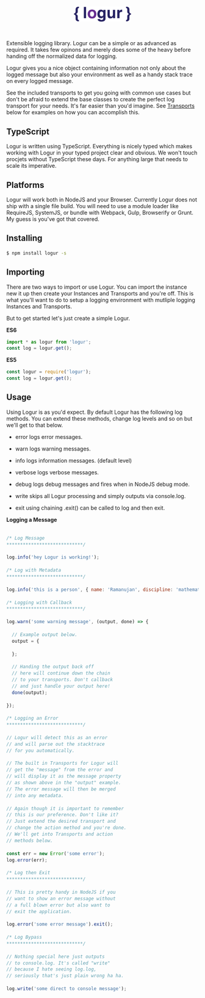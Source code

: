 <p align="center">
  <a href="http://github.com/origin1tech/logur"><img width="150" src="https://raw.githubusercontent.com/origin1tech/logur/master/assets/logo.png"></a>
</p>
<br/>

Extensible logging library. Logur can be a simple or as advanced as required. It takes few opinons and merely does some of the heavy before handing off the normalized data for logging.

Logur gives you a nice object containing information not only about the logged message but also your environment as well as a handy stack trace on every logged message.

See the included transports to get you going with common use cases but don't be afraid to extend the base classes to create the perfect log transport for your needs. It's far easier than you'd imagine. See <a href="#transports">Transports</a> below for examples on how you can accomplish this.

## TypeScript

Logur is written using TypeScript. Everything is nicely typed which makes working with Logur in your typed project clear and obvious. We won't touch procjets without TypeScript these days. For anything large that needs to scale its imperative.

## Platforms

Logur will work both in NodeJS and your Browser. Currently Logur does not ship with a single file build. You will need to use a module loader like RequireJS, SystemJS, or bundle with Webpack, Gulp, Browserify or Grunt. My guess is you've got that covered.

## Installing

```sh
$ npm install logur -s
```

## Importing

There are two ways to import or use Logur. You can import the instance new it up then create your Instances and Transports and you're off. This is what you'll want to do to setup a logging environment with mutliple logging Instances and Transports.

But to get started let's just create a simple Logur.

**ES6**

```js
import * as logur from 'logur';
const log = logur.get();
```

**ES5**

```js
const logur = require('logur');
const log = logur.get();
```

## Usage

Using Logur is as you'd expect. By default Logur has the following log methods.
You can extend these methods, change log levels and so on but we'll get to that
below.

- error     logs error messages.
- warn      logs warning messages.
- info      logs information messages. (default level)
- verbose   logs verbose messages.
- debug     logs debug messages and fires when in NodeJS debug mode.

- write     skips all Logur processing and simply outputs via console.log.
- exit      using chaining .exit() can be called to log and then exit.

**Logging a Message**

```js

/* Log Message
****************************/

log.info('hey Logur is working!');

/* Log with Metadata
****************************/

log.info('this is a person', { name: 'Ramanujan', discipline: 'mathematics' });

/* Logging with Callback
****************************/

log.warn('some warning message', (output, done) => {

  // Example output below.
  output = {

  };

  // Handing the output back off
  // here will continue down the chain
  // to your transports. Don't callback
  // and just handle your output here!
  done(output);

});

/* Logging an Error
****************************/

// Logur will detect this as an error
// and will parse out the stacktrace
// for you automatically.

// The built in Transports for Logur will
// get the "message" from the error and
// will display it as the message property
// as shown above in the "output" example.
// The error message will then be merged
// into any metadata.

// Again though it is important to remember
// this is our preference. Don't like it?
// Just extend the desired transport and
// change the action method and you're done.
// We'll get into Transports and action
// methods below.

const err = new Error('some error');
log.error(err);

/* Log then Exit
****************************/

// This is pretty handy in NodeJS if you
// want to show an error message without
// a full blown error but also want to
// exit the application.

log.error('some error message').exit();

/* Log Bypass
****************************/

// Nothing special here just outputs
// to console.log. It's called "write"
// because I hate seeing log.log,
// seriously that's just plain wrong ha ha.

log.write('some direct to console message');

```


